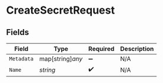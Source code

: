 # CreateSecretRequest


## Fields

| Field              | Type               | Required           | Description        |
| ------------------ | ------------------ | ------------------ | ------------------ |
| `Metadata`         | map[string]*any*   | :heavy_minus_sign: | N/A                |
| `Name`             | *string*           | :heavy_check_mark: | N/A                |
